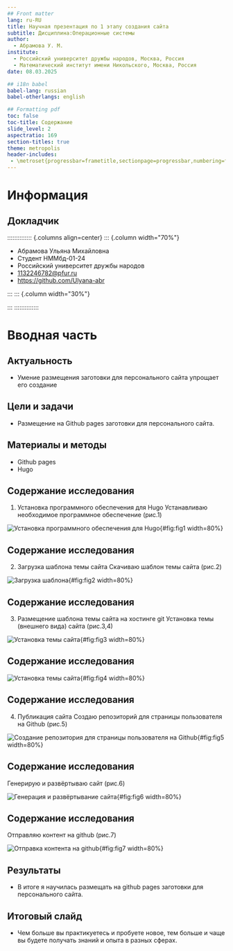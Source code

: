 ```yaml
---
## Front matter
lang: ru-RU
title: Научная презентация по 1 этапу создания сайта
subtitle: Дисциплина:Операционные системы
author:
  - Абрамова У. М.
institute:
  - Российский университет дружбы народов, Москва, Россия
  - Математический институт имени Никольского, Москва, Россия
date: 08.03.2025

## i18n babel
babel-lang: russian
babel-otherlangs: english

## Formatting pdf
toc: false
toc-title: Содержание
slide_level: 2
aspectratio: 169
section-titles: true
theme: metropolis
header-includes:
 - \metroset{progressbar=frametitle,sectionpage=progressbar,numbering=fraction}
---
```


# Информация

## Докладчик

:::::::::::::: {.columns align=center}
::: {.column width="70%"}

  * Абрамова Ульяна Михайловна
  * Студент НММбд-01-24
  * Российский университет дружбы народов
  * [1132246782@pfur.ru](mailto:1132246782@pfur.ru)
  * <https://github.com/Ulyana-abr>

:::
::: {.column width="30%"}


:::
::::::::::::::

# Вводная часть


## Актуальность

- Умение размещения заготовки для персонального сайта упрощает его создание


## Цели и задачи

- Размещение на Github pages заготовки для персонального сайта.

## Материалы и методы

- Github pages
- Hugo

## Содержание исследования
1. Установка программного обеспечения для Hugo 
Устанавливаю необходимое программное обеспечение (рис.1)

![Установка программного обеспечения для Hugo](/home/umabramova/cite/presentation/image/1.jpg){#fig:fig1 width=80%}

## Содержание исследования
2. Загрузка шаблона темы сайта
Скачиваю шаблон темы сайта (рис.2)

![Загрузка шаблона](/home/umabramova/cite/presentation/image/2.jpg){#fig:fig2 width=80%}

## Содержание исследования
3. Размещение шаблона темы сайта на хостинге git
Установка темы (внешнего вида) сайта (рис.3,4)

![Установка темы сайта](/home/umabramova/cite/presentation/image/3.jpg){#fig:fig3 width=80%}

## Содержание исследования
![Установка темы сайта](/home/umabramova/cite/presentation/image/4.jpg){#fig:fig4 width=80%}

## Содержание исследования
4. Публикация сайта
Создаю репозиторий для страницы пользователя на Github (рис.5)

![Создание репозитория для страницы пользователя на Github](/home/umabramova/cite/presentation/image/5.jpg){#fig:fig5 width=80%}

## Содержание исследования
Генерирую и развёртываю сайт (рис.6)

![Генерация и развёртывание сайта](/home/umabramova/cite/presentation/image/6.jpg){#fig:fig6 width=80%}

## Содержание исследования
Отправляю контент на github (рис.7)

![Отправка контента на github](/home/umabramova/cite/presentation/image/7.jpg){#fig:fig7 width=80%}


## Результаты

- В итоге я научилась размещать на github pages заготовки для персонального сайта.


## Итоговый слайд

- Чем больше вы практикуетесь и пробуете новое, тем больше и чаще вы будете получать знаний и опыта в разных сферах.


